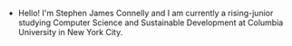 - Hello! I'm Stephen James Connelly and I am currently a rising-junior studying Computer Science and Sustainable Development at Columbia University in New York City. 

<!---
stephenjconnelly/stephenjconnelly is a ✨ special ✨ repository because its `README.md` (this file) appears on your GitHub profile.
You can click the Preview link to take a look at your changes.
--->
